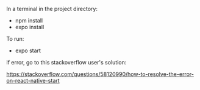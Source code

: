 ﻿In a terminal in the project directory:
- npm install
- expo install

To run:
- expo start

if error, go to this stackoverflow user's solution:

https://stackoverflow.com/questions/58120990/how-to-resolve-the-error-on-react-native-start
